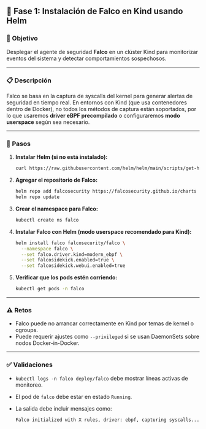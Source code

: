 ## 🧪 Fase 1: Instalación de Falco en Kind usando Helm

### 🌟 Objetivo

Desplegar el agente de seguridad **Falco** en un clúster Kind para monitorizar eventos del sistema y detectar comportamientos sospechosos.

---

### 📋 Descripción

Falco se basa en la captura de syscalls del kernel para generar alertas de seguridad en tiempo real. En entornos con Kind (que usa contenedores dentro de Docker), no todos los métodos de captura están soportados, por lo que usaremos **driver eBPF precompilado** o configuraremos **modo userspace** según sea necesario.

---

### 🔭 Pasos

1. **Instalar Helm (si no está instalado):**

   ```bash
   curl https://raw.githubusercontent.com/helm/helm/main/scripts/get-helm-3 | bash
   ```

2. **Agregar el repositorio de Falco:**

   ```bash
   helm repo add falcosecurity https://falcosecurity.github.io/charts
   helm repo update
   ```

3. **Crear el namespace para Falco:**

   ```bash
   kubectl create ns falco
   ```

4. **Instalar Falco con Helm (modo userspace recomendado para Kind):**

   ```bash
   helm install falco falcosecurity/falco \
     --namespace falco \
     --set falco.driver.kind=modern_ebpf \
     --set falcosidekick.enabled=true \
     --set falcosidekick.webui.enabled=true
   ```

5. **Verificar que los pods estén corriendo:**

   ```bash
   kubectl get pods -n falco
   ```

---

### ⚠️ Retos

* Falco puede no arrancar correctamente en Kind por temas de kernel o cgroups.
* Puede requerir ajustes como `--privileged` si se usan DaemonSets sobre nodos Docker-in-Docker.

---

### ✅ Validaciones

* `kubectl logs -n falco deploy/falco` debe mostrar líneas activas de monitoreo.
* El pod de `falco` debe estar en estado `Running`.
* La salida debe incluir mensajes como:

  ```
  Falco initialized with X rules, driver: ebpf, capturing syscalls...
  ```

